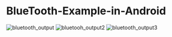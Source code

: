 # BlueTooth-Example-in-Android
![bluetooth_output](https://user-images.githubusercontent.com/81187698/128398846-e2385eaa-ec16-42a5-8467-54e0890e2af5.PNG)
![bluetooh_output2](https://user-images.githubusercontent.com/81187698/128398851-83960b54-d9dd-4874-9958-8d708ca23007.PNG)
![bluetooth_output3](https://user-images.githubusercontent.com/81187698/128398855-530d23ad-8ebd-43b5-b599-e0a0a89ef62b.PNG)
